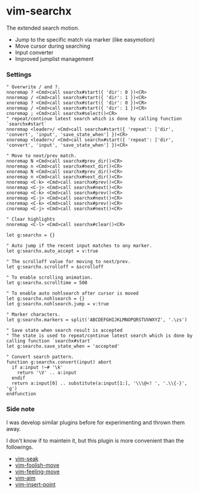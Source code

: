 # vim-searchx

The extended search motion.

- Jump to the specific match via marker (like easymotion)
- Move cursor during searching
- Input converter
- Improved jumplist management


### Settings

```vim
" Overwrite / and ?.
nnoremap ? <Cmd>call searchx#start({ 'dir': 0 })<CR>
nnoremap / <Cmd>call searchx#start({ 'dir': 1 })<CR>
xnoremap ? <Cmd>call searchx#start({ 'dir': 0 })<CR>
xnoremap / <Cmd>call searchx#start({ 'dir': 1 })<CR>
cnoremap ; <Cmd>call searchx#select()<CR>
" repeat/continue latest search which is done by calling function `searchx#start`
nnoremap <leader>/ <Cmd>call searchx#start({ 'repeat': ['dir', 'convert', 'input', 'save_state_when'] })<CR>
xnoremap <leader>/ <Cmd>call searchx#start({ 'repeat': ['dir', 'convert', 'input', 'save_state_when'] })<CR>

" Move to next/prev match.
nnoremap N <Cmd>call searchx#prev_dir()<CR>
nnoremap n <Cmd>call searchx#next_dir()<CR>
xnoremap N <Cmd>call searchx#prev_dir()<CR>
xnoremap n <Cmd>call searchx#next_dir()<CR>
nnoremap <C-k> <Cmd>call searchx#prev()<CR>
nnoremap <C-j> <Cmd>call searchx#next()<CR>
xnoremap <C-k> <Cmd>call searchx#prev()<CR>
xnoremap <C-j> <Cmd>call searchx#next()<CR>
cnoremap <C-k> <Cmd>call searchx#prev()<CR>
cnoremap <C-j> <Cmd>call searchx#next()<CR>

" Clear highlights
nnoremap <C-l> <Cmd>call searchx#clear()<CR>

let g:searchx = {}

" Auto jump if the recent input matches to any marker.
let g:searchx.auto_accept = v:true

" The scrolloff value for moving to next/prev.
let g:searchx.scrolloff = &scrolloff

" To enable scrolling animation.
let g:searchx.scrolltime = 500

" To enable auto nohlsearch after cursor is moved
let g:searchx.nohlsearch = {}
let g:searchx.nohlsearch.jump = v:true

" Marker characters.
let g:searchx.markers = split('ABCDEFGHIJKLMNOPQRSTUVWXYZ', '.\zs')

" Save state when search result is accepted
" The state is used to repeat/continue latest search which is done by calling function `searchx#start`
let g:searchx.save_state_when = 'accepted'

" Convert search pattern.
function g:searchx.convert(input) abort
  if a:input !~# '\k'
    return '\V' .. a:input
  endif
  return a:input[0] .. substitute(a:input[1:], '\\\@<! ', '.\\{-}', 'g')
endfunction
```


### Side note

I was develop similar plugins before for experimenting and thrown them away.

I don't know if to maintein it, but this plugin is more convenient than the followings.

- [vim-seak](https://github.com/hrsh7th/vim-seak)
- [vim-foolish-move](https://github.com/hrsh7th/vim-foolish-move)
- [vim-feeling-move](https://github.com/hrsh7th/vim-feeling-move)
- [vim-aim](https://github.com/hrsh7th/vim-aim)
- [vim-insert-point](https://github.com/hrsh7th/vim-insert-point)

